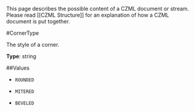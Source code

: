 This page describes the possible content of a CZML document or stream.  Please read [[CZML Structure]] for an explanation of how a CZML document is put together.

#CornerType

The style of a corner.

**Type**: string

##Values

* `ROUNDED`

* `MITERED`

* `BEVELED`

